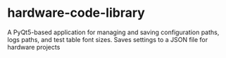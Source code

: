 # hardware-code-library
A PyQt5-based application for managing and saving configuration paths, logs paths, and test table font sizes. Saves settings to a JSON file for hardware projects
